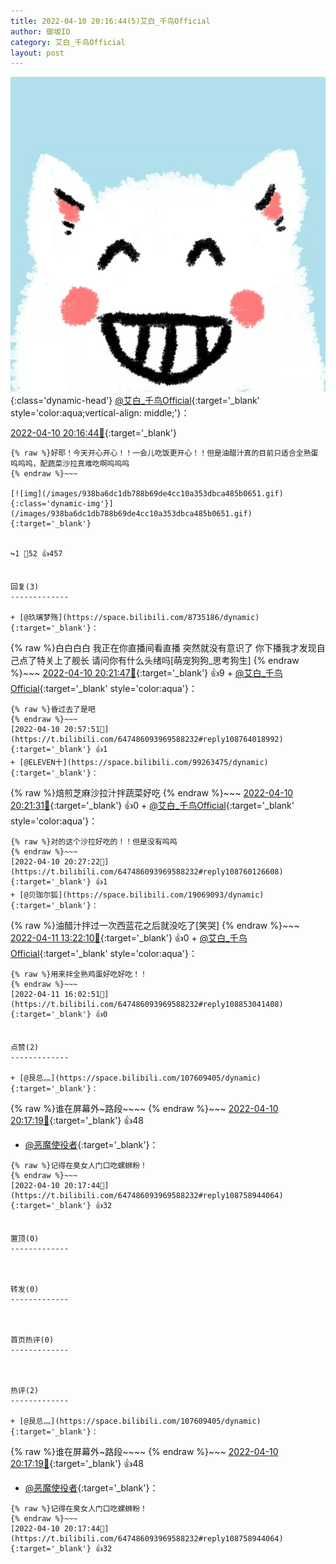 ```yaml
---
title: 2022-04-10 20:16:44(5)艾白_千鸟Official
author: 御坂IO
category: 艾白_千鸟Official
layout: post
---
```


![img](/images/9ae8b9445fd0665cc014d9080156a45271be73c6.jpg){:class='dynamic-head'}
[@艾白_千鸟Official](https://space.bilibili.com/334537711/dynamic){:target='_blank' style='color:aqua;vertical-align: middle;'}：

[2022-04-10 20:16:44🔗](https://t.bilibili.com/647486093969588232){:target='_blank'}

~~~
{% raw %}好耶！今天开心开心！！一会儿吃饭更开心！！但是油醋汁真的目前只适合全熟蛋呜呜呜，配蔬菜沙拉真难吃啊呜呜呜
{% endraw %}~~~

[![img](/images/938ba6dc1db788b69de4cc10a353dbca485b0651.gif){:class='dynamic-img'}](/images/938ba6dc1db788b69de4cc10a353dbca485b0651.gif){:target='_blank'}


↪️1 💬52 👍457


回复(3)
-------------

+ [@玖璃梦殇](https://space.bilibili.com/8735186/dynamic){:target='_blank'}：
~~~
{% raw %}白白白白 我正在你直播间看直播 突然就没有意识了 你下播我才发现自己点了特关上了舰长 请问你有什么头绪吗[萌宠狗狗_思考狗生]
{% endraw %}~~~
[2022-04-10 20:21:47🔗](https://t.bilibili.com/647486093969588232#reply108759422512){:target='_blank'} 👍9
    + [@艾白_千鸟Official](https://space.bilibili.com/334537711/dynamic){:target='_blank' style='color:aqua'}：
~~~
{% raw %}昏过去了是吧
{% endraw %}~~~
[2022-04-10 20:57:51🔗](https://t.bilibili.com/647486093969588232#reply108764018992){:target='_blank'} 👍1
+ [@ELEVEN十](https://space.bilibili.com/99263475/dynamic){:target='_blank'}：
~~~
{% raw %}焙煎芝麻沙拉汁拌蔬菜好吃
{% endraw %}~~~
[2022-04-10 20:21:31🔗](https://t.bilibili.com/647486093969588232#reply108759441280){:target='_blank'} 👍0
    + [@艾白_千鸟Official](https://space.bilibili.com/334537711/dynamic){:target='_blank' style='color:aqua'}：
~~~
{% raw %}对的这个沙拉好吃的！！但是没有呜呜
{% endraw %}~~~
[2022-04-10 20:27:22🔗](https://t.bilibili.com/647486093969588232#reply108760126608){:target='_blank'} 👍1
+ [@贝珈尔狐](https://space.bilibili.com/19069093/dynamic){:target='_blank'}：
~~~
{% raw %}油醋汁拌过一次西蓝花之后就没吃了[笑哭]
{% endraw %}~~~
[2022-04-11 13:22:10🔗](https://t.bilibili.com/647486093969588232#reply108838588064){:target='_blank'} 👍0
    + [@艾白_千鸟Official](https://space.bilibili.com/334537711/dynamic){:target='_blank' style='color:aqua'}：
~~~
{% raw %}用来拌全熟鸡蛋好吃好吃！！
{% endraw %}~~~
[2022-04-11 16:02:51🔗](https://t.bilibili.com/647486093969588232#reply108853041408){:target='_blank'} 👍0


点赞(2)
-------------

+ [@艮总灬](https://space.bilibili.com/107609405/dynamic){:target='_blank'}：
~~~
{% raw %}谁在屏幕外~路段~~~~
{% endraw %}~~~
[2022-04-10 20:17:19🔗](https://t.bilibili.com/647486093969588232#reply108758842912){:target='_blank'} 👍48
+ [@恶魔使役者](https://space.bilibili.com/14147883/dynamic){:target='_blank'}：
~~~
{% raw %}记得在臭女人门口吃螺蛳粉！
{% endraw %}~~~
[2022-04-10 20:17:44🔗](https://t.bilibili.com/647486093969588232#reply108758944064){:target='_blank'} 👍32


置顶(0)
-------------



转发(0)
-------------



首页热评(0)
-------------



热评(2)
-------------

+ [@艮总灬](https://space.bilibili.com/107609405/dynamic){:target='_blank'}：
~~~
{% raw %}谁在屏幕外~路段~~~~
{% endraw %}~~~
[2022-04-10 20:17:19🔗](https://t.bilibili.com/647486093969588232#reply108758842912){:target='_blank'} 👍48
+ [@恶魔使役者](https://space.bilibili.com/14147883/dynamic){:target='_blank'}：
~~~
{% raw %}记得在臭女人门口吃螺蛳粉！
{% endraw %}~~~
[2022-04-10 20:17:44🔗](https://t.bilibili.com/647486093969588232#reply108758944064){:target='_blank'} 👍32


